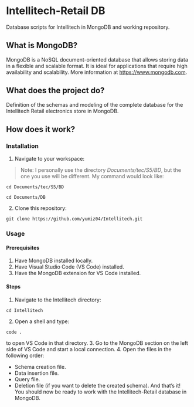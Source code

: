 # Intellitech-Retail DB
Database scripts for Intellitech in MongoDB and working repository.
## What is MongoDB?
MongoDB is a NoSQL document-oriented database that allows storing data in a flexible and scalable format. It is ideal for applications that require high availability and scalability. More information at https://www.mongodb.com.
## What does the project do?
Definition of the schemas and modeling of the complete database for the Intellitech Retail electronics store in MongoDB.
## How does it work?
### Installation
1. Navigate to your workspace:
> Note: I personally use the directory *Documents/tec/S5/BD*, but the one you use will be different. My command would look like:
```
cd Documents/tec/S5/BD
```
```
cd Documents/DB
```
2. Clone this repository:
```
git clone https://github.com/yumiz04/Intellitech.git
```
### Usage
#### Prerequisites
1. Have MongoDB installed locally.
2. Have Visual Studio Code (VS Code) installed.
3. Have the MongoDB extension for VS Code installed.
#### Steps
1. Navigate to the Intellitech directory:
```
cd Intellitech
```
2. Open a shell and type:
```
code .
```
to open VS Code in that directory.
3. Go to the MongoDB section on the left side of VS Code and start a local connection.
4. Open the files in the following order:
- Schema creation file.
- Data insertion file.
- Query file.
- Deletion file (if you want to delete the created schema).
And that’s it! You should now be ready to work with the Intellitech-Retail database in MongoDB.
